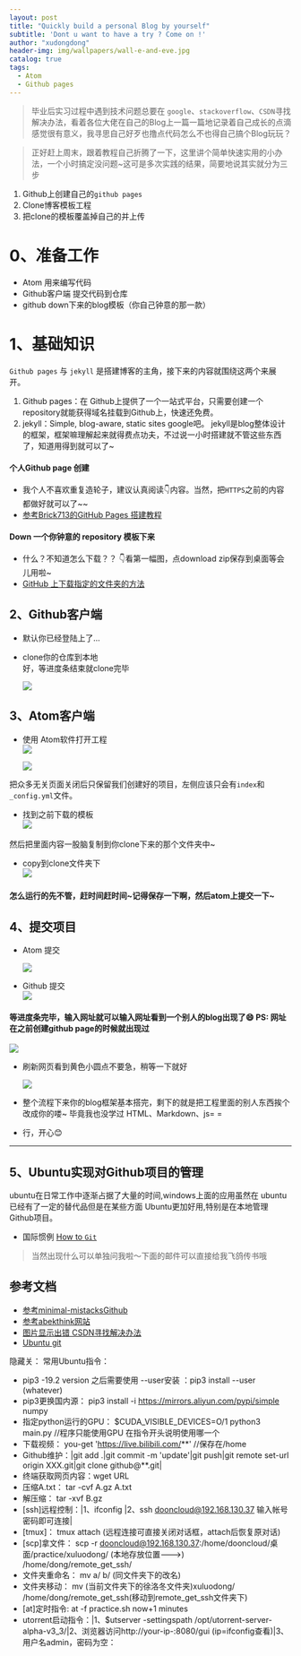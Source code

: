 ```yaml
---
layout: post
title: "Quickly build a personal Blog by yourself"
subtitle: 'Dont u want to have a try ? Come on !'
author: "xudongdong"
header-img: img/wallpapers/wall-e-and-eve.jpg
catalog: true
tags:
  - Atom
  - Github pages
---
```


> 毕业后实习过程中遇到技术问题总要在 `google`、`stackoverflow`、`CSDN`寻找解决办法，看着各位大佬在自己的Blog上一篇一篇地记录着自己成长的点滴感觉很有意义，我寻思自己好歹也撸点代码怎么不也得自己搞个Blog玩玩？<br>

> 正好赶上周末，跟着教程自己折腾了一下，这里讲个简单快速实用的小办法，一个小时搞定没问题~这可是多次实践的结果，简要地说其实就分为三步
1. Github上创建自己的`github pages`
2. Clone博客模板工程
3. 把clone的模板覆盖掉自己的并上传

# 0、准备工作
- Atom 用来编写代码
- Github客户端 提交代码到仓库
- github down下来的blog模板（你自己钟意的那一款）

# 1、基础知识
`Github pages` 与 `jekyll` 是搭建博客的主角，接下来的内容就围绕这两个来展开。
1. Github pages：在 Github上提供了一个一站式平台，只需要创建一个repository就能获得域名挂载到Github上，快速还免费。
2. jekyll：Simple, blog-aware, static sites google吧。
jekyll是blog整体设计的框架，框架嘛理解起来就得费点功夫，不过说一小时搭建就不管这些东西了，知道用得到就可以了~

#### 个人Github page 创建
- 我个人不喜欢重复造轮子，建议认真阅读👇内容。当然，把`HTTPS`之前的内容都做好就可以了~~<br>
- [参考Brick713的GitHub Pages 搭建教程](https://sspai.com/post/54608)

#### Down 一个你钟意的 repository 模板下来
- 什么？不知道怎么下载？？ 👇看第一幅图，点download zip保存到桌面等会儿用啦~<br>
- [GitHub 上下载指定的文件夹的方法](https://blog.csdn.net/qq_35860352/article/details/80313078)

## 2、Github客户端
- 默认你已经登陆上了...<br>
- clone你的仓库到本地<br>
好，等进度条结束就clone完毕


  <img src="/img/190726image/2.jpg">

## 3、Atom客户端
- 使用 Atom软件打开工程<br>
  <img src="/img/190726image/3.png">

  <img src="/img/190726image/4.png">

把众多无关页面关闭后只保留我们创建好的项目，左侧应该只会有`index`和 `_config.yml`文件。
- 找到之前下载的模板  <br>
  <img src="/img/190726image/5.png">


然后把里面内容一股脑复制到你clone下来的那个文件夹中~
- copy到clone文件夹下 <br>
  <img src="/img/190726image/6.png">

#### 怎么运行的先不管，赶时间赶时间~记得保存一下啊，然后atom上提交一下~

## 4、提交项目
- Atom 提交  <br>

  <img src="/img/190726image/7.png">

- Github 提交 <br>
  <img src="/img/190726image/8.png">

#### 等进度条完毕，输入网址就可以输入网址看到一个别人的blog出现了😄   PS: __网址在之前创建github page的时候就出现过__

  <img src="/img/190726image/success.png">

- 刷新网页看到黄色小圆点不要急，稍等一下就好

  <img src="/img/190726image/building.png">

- 整个流程下来你的blog框架基本搭完，剩下的就是把工程里面的别人东西挨个改成你的喽~ 毕竟我也没学过 HTML、Markdown、js= =

- 行，开心😊

- ---------------------------------------------

## 5、Ubuntu实现对Github项目的管理
ubuntu在日常工作中逐渐占据了大量的时间,windows上面的应用虽然在 ubuntu已经有了一定的替代品但是在某些方面 Ubuntu更加好用,特别是在本地管理 Github项目。

- 国际惯例
[How to `Git`](https://www.geeksforgeeks.org/how-to-install-configure-and-use-git-on-ubuntu/)

> 当然出现什么可以单独问我啦～下面的邮件可以直接给我飞鸽传书哦

## 参考文档

- [参考minimal-mistacksGithub](https://github.com/mmistakes/minimal-mistakes)
- [参考abekthink网站](https://abekthink.github.io/test/robot-framework-tutorial-installation/)
- [图片显示出错 CSDN寻找解决办法](https://blog.csdn.net/simple_the_best/article/details/53403787)
- [Ubuntu git](https://www.cnblogs.com/sawyer22/p/9265784.html)

隐藏关：
常用Ubuntu指令：	
- pip3 -19.2 version 之后需要使用 --user安装 ：pip3 install --user (whatever)
- pip3更换国内源：	pip3 install -i https://mirrors.aliyun.com/pypi/simple numpy
- 指定python运行的GPU： $CUDA_VISIBLE_DEVICES=O/1 python3 main.py           //程序只能使用GPU 在指令开头说明使用哪一个
- 下载视频：	you-get 'https://live.bilibili.com/**'   //保存在/home
- Github维护：|git add .|git commit -m 'update'|git push|git remote set-url origin XXX.git|git clone github@**.git|
- 终端获取网页内容：wget URL
- 压缩A.txt：  	tar -cvf  A.gz   A.txt
- 解压缩： 	tar -xvf B.gz
- [ssh]远程控制：|1、ifconfig	|2、ssh dooncloud@192.168.130.37 输入帐号密码即可连接|
- [tmux]：		tmux attach (远程连接可直接关闭对话框，attach后恢复原对话)
- [scp]拿文件：	scp -r dooncloud@192.168.130.37:/home/dooncloud/桌面/practice/xuluodong/    (本地存放位置--->) /home/dong/remote_get_ssh/
- 文件夹重命名：	mv a/ b/   (同文件夹下的改名)
- 文件夹移动：	mv (当前文件夹下的徐洛冬文件夹)xuluodong/  /home/dong/remote_get_ssh(移动到remote_get_ssh文件夹下)
- [at]定时指令:	at -f practice.sh now+1 minutes
- utorrent启动指令：|1、$utserver -settingspath /opt/utorrent-server-alpha-v3_3/|2、浏览器访问http://your-ip-:8080/gui   (ip=ifconfig查看)|3、用户名admin，密码为空：